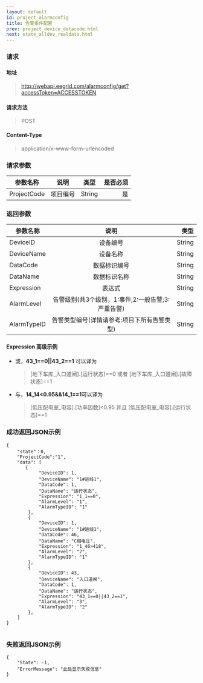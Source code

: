 ```yaml
---
layout: default
id: project_alarmconfig
title: 告警条件配置
prev: project_device_datacode.html
next: state_alldev_realdata.html
---
```


### 请求
#### 地址
> http://webapi.eegrid.com/alarmconfig/get?accessToken=ACCESSTOKEN

#### 请求方法
> POST

#### Content-Type
> application/x-www-form-urlencoded

### 请求参数
| 参数名称        | 说明           | 类型  |   是否必须  |
| ------------- |:-------------:|:------:|-----:|
| ProjectCode   | 项目编号 | String |  是   |

### 返回参数
| 参数名称        | 说明           | 类型  |
| ------------- |:-------------:| -----:|
| DeviceID      | 设备编号 | String |
| DeviceName    | 设备名称      | String |
| DataCode      | 数据标识编号     | String |
| DataName      | 数据标识名称      | String |
| Expression    | 表达式      | String |
| AlarmLevel    | 告警级别(共3个级别，1:事件;2:一般告警;3:严重告警)   | String |
| AlarmTypeID   | 告警类型编号(详情请参考:项目下所有告警类型)   | String |


#### Expression 高级示例
* 或，**43_1==0||43_2==1** 可以译为 
  > [地下车库_入口道闸].[运行状态]==0 或者 [地下车库_入口道闸].[故障状态]==1
* 与，**14_14<0.95&&14_1==1**可以译为
  > [低压配电室_电容].[功率因数]<0.95 并且 [低压配电室_电容].[运行状态]==1


### 成功返回JSON示例
```
{
    "state"：0,
    "ProjectCode":"1",
    "data": [
       {
            "DeviceID": 1,
            "DeviceName": "1#进线1",
            "DataCode": 1,
            "DataName": "运行状态",
            "Expression": "1_1==0",  
            "AlarmLevel": "1",
            "AlarmTypeID": "1"
        },
        {
            "DeviceID": 1,
            "DeviceName": "1#进线1",
            "DataCode": 46,
            "DataName": "C相电压",
            "Expression": "1_46>418",
            "AlarmLevel": "2",
            "AlarmTypeID": "1"
        },
        {
            "DeviceID": 43,
            "DeviceName": "入口道闸",
            "DataCode": 1,
            "DataName": "运行状态",
            "Expression": "43_1==0||43_2==1",
            "AlarmLevel": "3",
            "AlarmTypeID": "2"
        },
    ]
}


```

### 失败返回JSON示例 
```
{
    "State": -1,
    "ErrorMessage": "此处显示失败信息"
}
```

